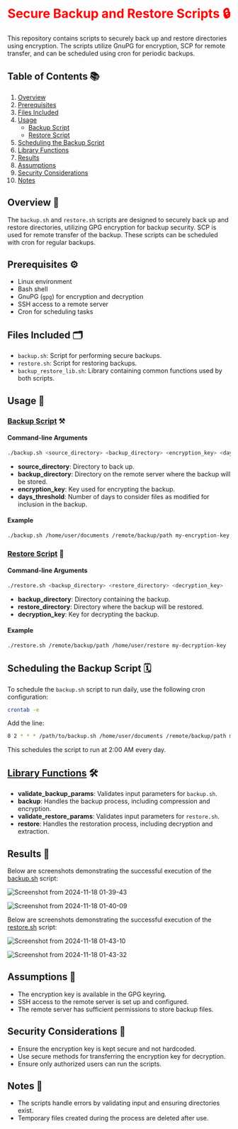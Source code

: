 <div align="center">
  <h1 style="color: red;"> Secure Backup and Restore Scripts 🔒</h1>
</div>

This repository contains scripts to securely back up and restore directories using encryption. The scripts utilize GnuPG for encryption, SCP for remote transfer, and can be scheduled using cron for periodic backups.

## Table of Contents 📚

1. [Overview](#overview)
2. [Prerequisites](#prerequisites)
3. [Files Included](#files-included)
4. [Usage](#usage)
   - [Backup Script](#backup-script)
   - [Restore Script](#restore-script)
5. [Scheduling the Backup Script](#scheduling-the-backup-script)
6. [Library Functions](#library-functions)
7. [Results](#results)
8. [Assumptions](#assumptions)
9. [Security Considerations](#security-considerations)
10. [Notes](#notes)

## Overview 📄

The `backup.sh` and `restore.sh` scripts are designed to securely back up and restore directories, utilizing GPG encryption for backup security. SCP is used for remote transfer of the backup. These scripts can be scheduled with cron for regular backups.

## Prerequisites ⚙️

- Linux environment
- Bash shell
- GnuPG (`gpg`) for encryption and decryption
- SSH access to a remote server
- Cron for scheduling tasks

## Files Included 🗂️

- `backup.sh`: Script for performing secure backups.
- `restore.sh`: Script for restoring backups.
- `backup_restore_lib.sh`: Library containing common functions used by both scripts.

## Usage 📝

### [Backup Script](https://github.com/amrabunemr98/Backup-and-Restore-Bash/blob/main/Bash-Scripts/backup.sh) ⚒️

#### Command-line Arguments

```bash
./backup.sh <source_directory> <backup_directory> <encryption_key> <days_threshold>
```

- **source_directory**: Directory to back up.
- **backup_directory**: Directory on the remote server where the backup will be stored.
- **encryption_key**: Key used for encrypting the backup.
- **days_threshold**: Number of days to consider files as modified for inclusion in the backup.

#### Example

```bash
./backup.sh /home/user/documents /remote/backup/path my-encryption-key 7
```

### [Restore Script](https://github.com/amrabunemr98/Backup-and-Restore-Bash/blob/main/Bash-Scripts/restore.sh) 🔄

#### Command-line Arguments

```bash
./restore.sh <backup_directory> <restore_directory> <decryption_key>
```

- **backup_directory**: Directory containing the backup.
- **restore_directory**: Directory where the backup will be restored.
- **decryption_key**: Key for decrypting the backup.

#### Example

```bash
./restore.sh /remote/backup/path /home/user/restore my-decryption-key
```

## Scheduling the Backup Script 🗓️

To schedule the `backup.sh` script to run daily, use the following cron configuration:

```bash
crontab -e
```

Add the line:

```bash
0 2 * * * /path/to/backup.sh /home/user/documents /remote/backup/path my-encryption-key 7
```

This schedules the script to run at 2:00 AM every day.

## [Library Functions](https://github.com/amrabunemr98/Backup-and-Restore-Bash/blob/main/Bash-Scripts/backup_restore_lib.sh) 🛠️

- **validate_backup_params**: Validates input parameters for `backup.sh`.
- **backup**: Handles the backup process, including compression and encryption.
- **validate_restore_params**: Validates input parameters for `restore.sh`.
- **restore**: Handles the restoration process, including decryption and extraction.

## Results 📸

Below are screenshots demonstrating the successful execution of the [backup.sh](https://github.com/amrabunemr98/Backup-and-Restore-Bash/blob/main/Bash-Scripts/backup.sh) script:

![Screenshot from 2024-11-18 01-39-43](https://github.com/user-attachments/assets/286f2a75-3b73-433b-a063-e5ba78547cfe)

![Screenshot from 2024-11-18 01-40-09](https://github.com/user-attachments/assets/88b788b0-8444-4343-a104-e8ed19c1e665)

Below are screenshots demonstrating the successful execution of the [restore.sh](https://github.com/amrabunemr98/Backup-and-Restore-Bash/blob/main/Bash-Scripts/restore.sh) script:

![Screenshot from 2024-11-18 01-43-10](https://github.com/user-attachments/assets/113f99fe-9f30-4976-a267-06d3904b59fc)

![Screenshot from 2024-11-18 01-43-32](https://github.com/user-attachments/assets/aa19be93-e83e-4e3b-9800-88c1bae0ea75)

## Assumptions 📜

- The encryption key is available in the GPG keyring.
- SSH access to the remote server is set up and configured.
- The remote server has sufficient permissions to store backup files.

## Security Considerations 🔐

- Ensure the encryption key is kept secure and not hardcoded.
- Use secure methods for transferring the encryption key for decryption.
- Ensure only authorized users can run the scripts.

## Notes 📝

- The scripts handle errors by validating input and ensuring directories exist.
- Temporary files created during the process are deleted after use.

